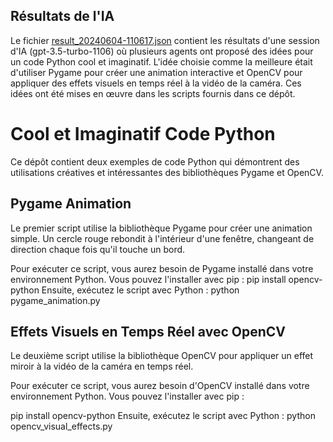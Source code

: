 ## Résultats de l'IA

Le fichier [result_20240604-110617.json](#result_20240604-110617.json-context) contient les résultats d'une session d'IA (gpt-3.5-turbo-1106) où plusieurs agents ont proposé des idées pour un code Python cool et imaginatif. L'idée choisie comme la meilleure était d'utiliser Pygame pour créer une animation interactive et OpenCV pour appliquer des effets visuels en temps réel à la vidéo de la caméra. Ces idées ont été mises en œuvre dans les scripts fournis dans ce dépôt.

# Cool et Imaginatif Code Python

Ce dépôt contient deux exemples de code Python qui démontrent des utilisations créatives et intéressantes des bibliothèques Pygame et OpenCV.

## Pygame Animation

Le premier script utilise la bibliothèque Pygame pour créer une animation simple. Un cercle rouge rebondit à l'intérieur d'une fenêtre, changeant de direction chaque fois qu'il touche un bord.

Pour exécuter ce script, vous aurez besoin de Pygame installé dans votre environnement Python. Vous pouvez l'installer avec pip :
pip install opencv-python
Ensuite, exécutez le script avec Python :
python pygame_animation.py

## Effets Visuels en Temps Réel avec OpenCV

Le deuxième script utilise la bibliothèque OpenCV pour appliquer un effet miroir à la vidéo de la caméra en temps réel.

Pour exécuter ce script, vous aurez besoin d'OpenCV installé dans votre environnement Python. Vous pouvez l'installer avec pip :

pip install opencv-python
Ensuite, exécutez le script avec Python :
python opencv_visual_effects.py
